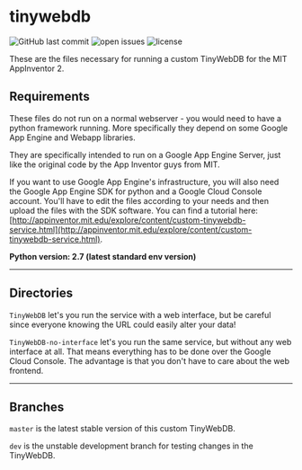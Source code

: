 # tinywebdb
![GitHub last commit](https://img.shields.io/github/last-commit/phoenix1747/tinywebdb.svg?style=flat-square) ![open issues](https://img.shields.io/github/issues-raw/phoenix1747/tinywebdb.svg?style=flat-square) ![license](https://img.shields.io/github/license/phoenix1747/tinywebdb.svg?style=flat-square)

These are the files necessary for running a custom TinyWebDB for the MIT AppInventor 2.

## Requirements

These files do not run on a normal webserver - you would need to have a python framework running. More specifically they depend on some Google App Engine and Webapp libraries.

They are specifically intended to run on a Google App Engine Server, just like the original code by the App Inventor guys from MIT.

If you want to use Google App Engine's infrastructure, you will also need the Google App Engine SDK for python and a Google Cloud Console account. You'll have to edit the files according to your needs and then upload the files with the SDK software. You can find a tutorial here: [http://appinventor.mit.edu/explore/content/custom-tinywebdb-service.html](http://appinventor.mit.edu/explore/content/custom-tinywebdb-service.html).

**Python version: 2.7 (latest standard env version)**

---

## Directories

```TinyWebDB``` let's you run the service with a web interface, but be careful since everyone knowing the URL could easily alter your data!

```TinyWebDB-no-interface``` let's you run the same service, but without any web 
interface at all. That means everything has to be done over the Google Cloud Console. The advantage is that you don't have to care about the web frontend.

---

## Branches

```master``` is the latest stable version of this custom TinyWebDB.

```dev``` is the unstable development branch for testing changes in the TinyWebDB.
